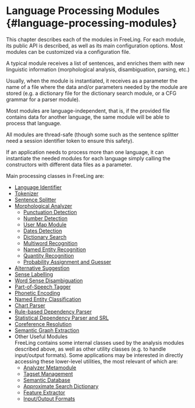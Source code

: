 # Language Processing Modules {#language-processing-modules}

This chapter describes each of the modules in FreeLing. For each module, its public API is described, as well as its main configuration options. Most modules can be customized via a configuration file.

A typical module receives a list of sentences, and enriches them with new linguistic information (morphological analysis, disambiguation, parsing, etc.)

Usually, when the module is instantiated, it receives as a parameter the name of a file where the data and/or parameters needed by the module are stored (e.g. a dictionary file for the dictionary search module, or a CFG grammar for a parser module).

Most modules are language-independent, that is, if the provided file contains data for another language, the same module will be able to process that language.

All modules are thread-safe (though some such as the sentence splitter need a session identifier token to ensure this safety).

If an application needs to process more than one language, it can instantiate the needed modules for each language simply calling the constructors with different data files as a parameter.

Main processing classes in FreeLing are:

* [Language Identifier](modules/lang_ident.md)
* [Tokenizer](modules/tokenizer.md)
* [Sentence Splitter](modules/splitter.md)
* [Morphological Analyzer](modules/maco.md)
    * [Punctuation Detection](modules/punct.md)
    * [Number Detection](modules/numbers.md)
    * [User Map Module](modules/usermap.md)
    * [Dates Detection](modules/dates.md)
    * [Dictionary Search](modules/dictionary.md)
    * [Multiword Recognition](modules/locutions.md)
    * [Named Entity Recognition](modules/ner.md)
    * [Quantity Recognition](modules/quantities.md)
    * [Probability Assignment and Guesser](modules/probabilities.md)
* [Alternative Suggestion](modules/alternatives.md)
* [Sense Labelling](modules/senses.md)
* [Word Sense Disambiguation](modules/wsd.md)
* [Part-of-Speech Tagger](modules/tagger.md)
* [Phonetic Encoding](modules/phonetics.md)
* [Named Entity Classification](modules/nec.md)
* [Chart Parser](modules/chart_parser.md)
* [Rule-based Dependency Parser](modules/dep_txala.md)
* [Statistical Dependency Parser and SRL](modules/dep_treeler.md)
* [Coreference Resolution](modules/coreference.md)
* [Semantic Graph Extraction](modules/semgraph.md)
* Other Useful Modules  
  FreeLing contains some internal classes used by the analysis modules described above, as well as other utility classes (e.g. to handle input/output formats). Some applications may be interested in directly accessing these lower-level utilities, the most relevant of which are:
    * [Analyzer Metamodule](modules/analyzer.md)
    * [Tagset Management](modules/tagset.md)
    * [Semantic Database](modules/semdb.md)
    * [Approximate Search Dictionary](modules/foma.md)
    * [Feature Extractor](modules/fex.md)
    * [Input/Output Formats](modules/io.md)

